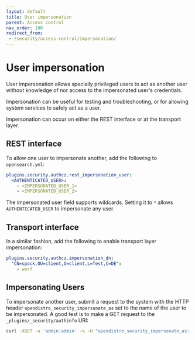 ```yaml
---
layout: default
title: User impersonation
parent: Access control
nav_order: 100
redirect_from:
 - /security/access-control/impersonation/
---
```


# User impersonation

User impersonation allows specially privileged users to act as another user without knowledge of nor access to the impersonated user's credentials.

Impersonation can be useful for testing and troubleshooting, or for allowing system services to safely act as a user.

Impersonation can occur on either the REST interface or at the transport layer.


## REST interface

To allow one user to impersonate another, add the following to `opensearch.yml`:

```yml
plugins.security.authcz.rest_impersonation_user:
  <AUTHENTICATED_USER>:
    - <IMPERSONATED_USER_1>
    - <IMPERSONATED_USER_2>
```

The impersonated user field supports wildcards. Setting it to `*` allows `AUTHENTICATED_USER` to impersonate any user.


## Transport interface

In a similar fashion, add the following to enable transport layer impersonation:

```yml
plugins.security.authcz.impersonation_dn:
  "CN=spock,OU=client,O=client,L=Test,C=DE":
    - worf
```


## Impersonating Users

To impersonate another user, submit a request to the system with the HTTP header `opendistro_security_impersonate_as` set to the name of the user to be impersonated. A good test is to make a GET request to the `_plugins/_security/authinfo` URI:

```bash
curl -XGET -u 'admin:admin' -k -H "opendistro_security_impersonate_as: user_1" https://localhost:9200/_plugins/_security/authinfo?pretty
```
